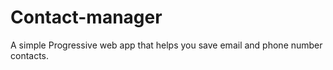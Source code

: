 # Contact-manager
A simple Progressive web app that helps you save email and phone number contacts.
